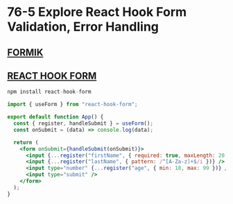 # 76-5 Explore React Hook Form Validation, Error Handling

## [FORMIK](https://formik.org/docs/guides/validation)

## [REACT HOOK FORM](https://react-hook-form.com/)

```js
npm install react-hook-form
```

```jsx
import { useForm } from "react-hook-form";

export default function App() {
  const { register, handleSubmit } = useForm();
  const onSubmit = (data) => console.log(data);

  return (
    <form onSubmit={handleSubmit(onSubmit)}>
      <input {...register("firstName", { required: true, maxLength: 20 })} />
      <input {...register("lastName", { pattern: /^[A-Za-z]+$/i })} />
      <input type="number" {...register("age", { min: 18, max: 99 })} />
      <input type="submit" />
    </form>
  );
}
```
